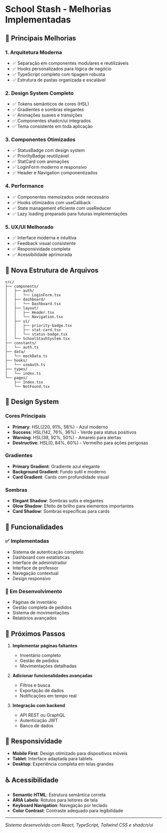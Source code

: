 # School Stash - Melhorias Implementadas

## 🚀 Principais Melhorias

### 1. **Arquitetura Moderna**
- ✅ Separação em componentes modulares e reutilizáveis
- ✅ Hooks personalizados para lógica de negócio
- ✅ TypeScript completo com tipagem robusta
- ✅ Estrutura de pastas organizada e escalável

### 2. **Design System Completo**
- ✅ Tokens semânticos de cores (HSL)
- ✅ Gradientes e sombras elegantes
- ✅ Animações suaves e transições
- ✅ Componentes shadcn/ui integrados
- ✅ Tema consistente em toda aplicação

### 3. **Componentes Otimizados**
- ✅ StatusBadge com design system
- ✅ PriorityBadge reutilizável
- ✅ StatCard com animações
- ✅ LoginForm moderno e responsivo
- ✅ Header e Navigation componentizados

### 4. **Performance**
- ✅ Componentes memoizados onde necessário
- ✅ Hooks otimizados com useCallback
- ✅ State management eficiente com useReducer
- ✅ Lazy loading preparado para futuras implementações

### 5. **UX/UI Melhorado**
- ✅ Interface moderna e intuitiva
- ✅ Feedback visual consistente
- ✅ Responsividade completa
- ✅ Acessibilidade aprimorada

## 📁 Nova Estrutura de Arquivos

```
src/
├── components/
│   ├── auth/
│   │   └── LoginForm.tsx
│   ├── dashboard/
│   │   └── Dashboard.tsx
│   ├── layout/
│   │   ├── Header.tsx
│   │   └── Navigation.tsx
│   ├── ui/
│   │   ├── priority-badge.tsx
│   │   ├── stat-card.tsx
│   │   └── status-badge.tsx
│   └── SchoolStashSystem.tsx
├── constants/
│   └── auth.ts
├── data/
│   └── mockData.ts
├── hooks/
│   └── useAuth.ts
├── types/
│   └── index.ts
└── pages/
    ├── Index.tsx
    └── NotFound.tsx
```

## 🎨 Design System

### Cores Principais
- **Primary**: HSL(220, 91%, 58%) - Azul moderno
- **Success**: HSL(142, 76%, 36%) - Verde para status positivos
- **Warning**: HSL(38, 92%, 50%) - Amarelo para alertas
- **Destructive**: HSL(0, 84%, 60%) - Vermelho para ações perigosas

### Gradientes
- **Primary Gradient**: Gradiente azul elegante
- **Background Gradient**: Fundo sutil e moderno
- **Card Gradient**: Cards com profundidade visual

### Sombras
- **Elegant Shadow**: Sombras sutis e elegantes
- **Glow Shadow**: Efeito de brilho para elementos importantes
- **Card Shadow**: Sombras específicas para cards

## 🔧 Funcionalidades

### ✅ Implementadas
- Sistema de autenticação completo
- Dashboard com estatísticas
- Interface de administrador
- Interface de professor
- Navegação contextual
- Design responsivo

### 🚧 Em Desenvolvimento
- Páginas de inventário
- Gestão completa de pedidos
- Sistema de movimentações
- Relatórios avançados

## 🎯 Próximos Passos

1. **Implementar páginas faltantes**
   - Inventário completo
   - Gestão de pedidos
   - Movimentações detalhadas

2. **Adicionar funcionalidades avançadas**
   - Filtros e busca
   - Exportação de dados
   - Notificações em tempo real

3. **Integração com backend**
   - API REST ou GraphQL
   - Autenticação JWT
   - Banco de dados

## 📱 Responsividade

- **Mobile First**: Design otimizado para dispositivos móveis
- **Tablet**: Interface adaptada para tablets
- **Desktop**: Experiência completa em telas grandes

## ♿ Acessibilidade

- **Semantic HTML**: Estrutura semântica correta
- **ARIA Labels**: Rótulos para leitores de tela
- **Keyboard Navigation**: Navegação por teclado
- **Color Contrast**: Contraste adequado para legibilidade

---

*Sistema desenvolvido com React, TypeScript, Tailwind CSS e shadcn/ui*